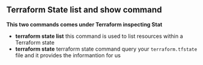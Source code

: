 ## Terraform State list and show command
**This two commands comes under Terraform inspecting Stat**
- **terraform state list** this command is used to list resources within a Terraform state
- **terraform state** terraform state command query your `terraform.tfstate` file and it provides the informantion for us 